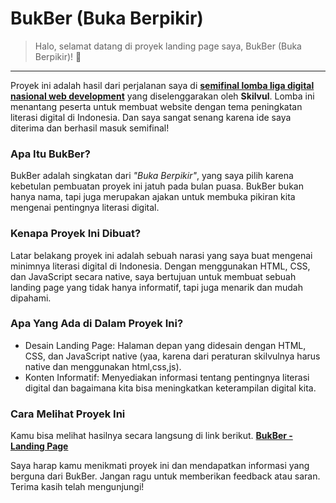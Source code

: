 # BukBer (Buka Berpikir)
> Halo, selamat datang di proyek landing page saya, BukBer (Buka Berpikir)! 🌟
---
Proyek ini adalah hasil dari perjalanan saya di [**semifinal lomba liga digital nasional web development**](https://program.skilvul.com/ligadigitalnasional-web-development)  yang diselenggarakan oleh **Skilvul**. Lomba ini menantang peserta untuk membuat website dengan tema peningkatan literasi digital di Indonesia. Dan saya sangat senang karena ide saya diterima dan berhasil masuk semifinal!

### Apa Itu BukBer?
BukBer adalah singkatan dari *"Buka Berpikir"*, yang saya pilih karena kebetulan pembuatan proyek ini jatuh pada bulan puasa. BukBer bukan hanya nama, tapi juga merupakan ajakan untuk membuka pikiran kita mengenai pentingnya literasi digital.

### Kenapa Proyek Ini Dibuat?
Latar belakang proyek ini adalah sebuah narasi yang saya buat mengenai minimnya literasi digital di Indonesia. Dengan menggunakan HTML, CSS, dan JavaScript secara native, saya bertujuan untuk membuat sebuah landing page yang tidak hanya informatif, tapi juga menarik dan mudah dipahami.

### Apa Yang Ada di Dalam Proyek Ini?
- Desain Landing Page: Halaman depan yang didesain dengan HTML, CSS, dan JavaScript native (yaa, karena dari peraturan skilvulnya harus native dan menggunakan html,css,js).
- Konten Informatif: Menyediakan informasi tentang pentingnya literasi digital dan bagaimana kita bisa meningkatkan keterampilan digital kita.

### Cara Melihat Proyek Ini
Kamu bisa melihat hasilnya secara langsung di link berikut.
[**BukBer - Landing Page**](https://samuelvanwilson.github.io/bukber-landing-page/)

Saya harap kamu menikmati proyek ini dan mendapatkan informasi yang berguna dari BukBer. Jangan ragu untuk memberikan feedback atau saran. Terima kasih telah mengunjungi!

